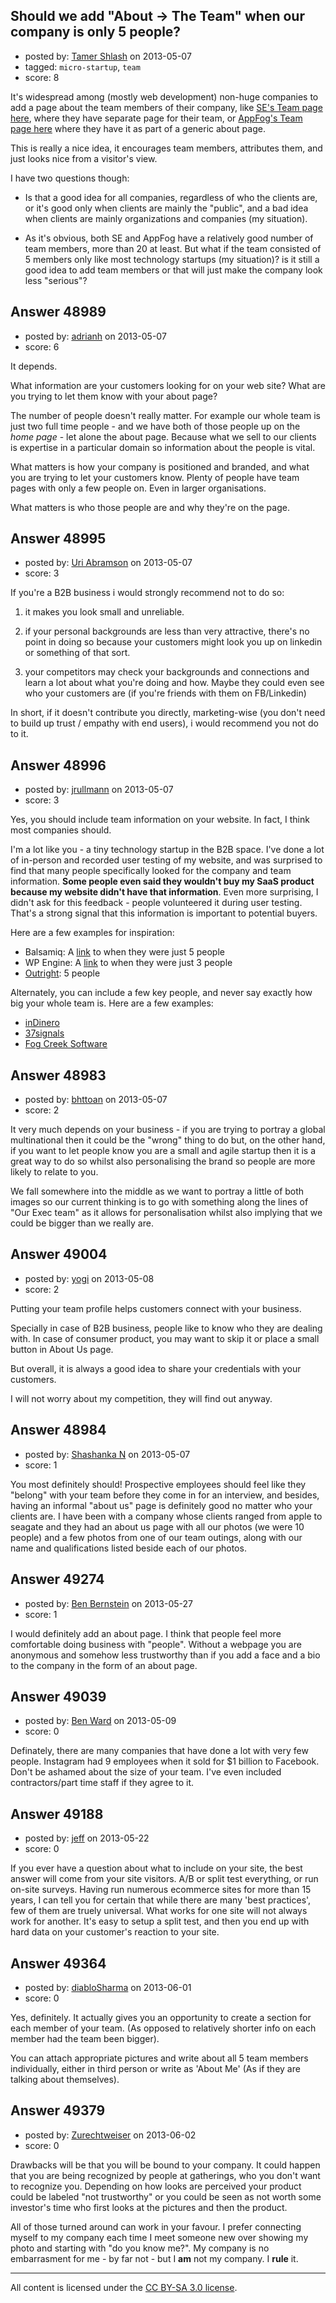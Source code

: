 ## Should we add "About -> The Team" when our company is only 5 people?

- posted by: [Tamer Shlash](https://stackexchange.com/users/-1/26137-tamer-shlash) on 2013-05-07
- tagged: `micro-startup`, `team`
- score: 8

It's widespread among (mostly web development) non-huge companies to add a page about the team members of their company, like [SE's Team page here](http://stackexchange.com/about/team), where they have separate page for their team, or [AppFog's Team page here](https://www.appfog.com/about/) where they have it as part of a generic about page.

This is really a nice idea, it encourages team members, attributes them, and just looks nice from a visitor's view.

I have two questions though:

* Is that a good idea for all companies, regardless of who the clients are, or it's good only when clients are mainly the "public", and a bad idea when clients are mainly organizations and companies (my situation).

* As it's obvious, both SE and AppFog have a relatively good number of team members, more than 20 at least. But what if the team consisted of 5 members only like most technology startups (my situation)? is it still a good idea to add team members or that will just make the company look less "serious"?




## Answer 48989

- posted by: [adrianh](https://stackexchange.com/users/-1/4599-adrianh) on 2013-05-07
- score: 6

It depends.

What information are your customers looking for on your web site? What are you trying to let them know with your about page?

The number of people doesn't really matter. For example our whole team is just two full time people - and we have both of those people up on the *home page* - let alone the about page. Because what we sell to our clients is expertise in a particular domain so information about the people is vital.

What matters is how your company is positioned and branded, and what you are trying to let your customers know. Plenty of people have team pages with only a few people on. Even in larger organisations.

What matters is who those people are and why they're on the page.


## Answer 48995

- posted by: [Uri Abramson](https://stackexchange.com/users/-1/26145-uri-abramson) on 2013-05-07
- score: 3

If you're a B2B business i would strongly recommend not to do so:

1. it makes you look small and unreliable.

2. if your personal backgrounds are less than very attractive, there's no point in doing so because your customers might look you up on linkedin or something of that sort.

3. your competitors may check your backgrounds and connections and learn a lot about what you're doing and how. Maybe they could even see who your customers are (if you're friends with them on FB/Linkedin)

In short, if it doesn't contribute you directly, marketing-wise (you don't need to build up trust / empathy with end users), i would recommend you not do to it.


## Answer 48996

- posted by: [jrullmann](https://stackexchange.com/users/-1/13802-jrullmann) on 2013-05-07
- score: 3

<p>Yes, you should include team information on your website.  In fact, I think most companies should.</p>

<p>I'm a lot like you - a tiny technology startup in the B2B space.  I've done a lot of in-person and recorded user testing of my website, and was surprised to find that many people specifically looked for the company and team information.  <strong>Some people even said they wouldn't buy my SaaS product because my website didn't have that information</strong>.  Even more surprising, I didn't ask for this feedback - people volunteered it during user testing.  That's a strong signal that this information is important to potential buyers.</p>

<p>Here are a few examples for inspiration:</p>

<ul>
<li>Balsamiq: A <a href="http://web.archive.org/web/20100131003350/http://www.balsamiq.com/company" rel="nofollow">link</a> to when they were just 5 people</li>
<li>WP Engine: A <a href="http://web.archive.org/web/20101225124817/http://wpengine.com/about/" rel="nofollow">link</a> to when they were just 3 people</li>
<li><a href="http://outright.com/about/management-team/" rel="nofollow">Outright</a>: 5 people</li>
</ul>

<p>Alternately, you can include a few key people, and never say exactly how big your whole team is.  Here are a few examples:</p>

<ul>
<li><a href="https://indinero.com/about" rel="nofollow">inDinero</a></li>
<li><a href="http://37signals.com/about" rel="nofollow">37signals</a></li>
<li><a href="http://www.fogcreek.com/about/" rel="nofollow">Fog Creek Software</a></li>
</ul>



## Answer 48983

- posted by: [bhttoan](https://stackexchange.com/users/-1/23673-bhttoan) on 2013-05-07
- score: 2

It very much depends on your business - if you are trying to portray a global multinational then it could be the "wrong" thing to do but, on the other hand, if you want to let people know you are a small and agile startup then it is a great way to do so whilst also personalising the brand so people are more likely to relate to you.

We fall somewhere into the middle as we want to portray a little of both images so our current thinking is to go with something along the lines of "Our Exec team" as it allows for personalisation whilst also implying that we could be bigger than we really are.


## Answer 49004

- posted by: [yogi](https://stackexchange.com/users/-1/26156-yogi) on 2013-05-08
- score: 2

Putting your team profile helps customers connect with your business. 

Specially in case of B2B business, people like to know who they are dealing with. In case of consumer product, you may want to skip it or place a small button in About Us page.

But overall, it is always a good idea to share your credentials with your customers. 

I will not worry about my competition, they will find out anyway. 


## Answer 48984

- posted by: [Shashanka N](https://stackexchange.com/users/-1/26140-shashanka-n) on 2013-05-07
- score: 1

You most definitely should! Prospective employees should feel like they "belong" with your team before they come in for an interview, and besides, having an informal "about us" page is definitely good no matter who your clients are. I have been with a company whose clients ranged from apple to seagate and they had an about us page with all our photos (we were 10 people) and a few photos from one of our team outings, along with our name and qualifications listed beside each of our photos.


## Answer 49274

- posted by: [Ben Bernstein](https://stackexchange.com/users/-1/26410-ben-bernstein) on 2013-05-27
- score: 1

I would definitely add an about page. I think that people feel more comfortable doing business with "people". Without a webpage you are anonymous and somehow less trustworthy than if you add a face and a bio to the company in the form of an about page.


## Answer 49039

- posted by: [Ben Ward](https://stackexchange.com/users/-1/26169-ben-ward) on 2013-05-09
- score: 0

Definately, there are many companies that have done a lot with very few people.
Instagram had 9 employees when it sold for $1 billion to Facebook. Don't be ashamed about
the size of your team. I've even included contractors/part time staff if they agree to it.


## Answer 49188

- posted by: [jeff](https://stackexchange.com/users/-1/26338-jeff) on 2013-05-22
- score: 0

If you ever have a question about what to include on your site, the best answer will come from your site visitors.  A/B or split test everything, or run on-site surveys.  Having run numerous ecommerce sites for more than 15 years, I can tell you for certain that while there are many 'best practices', few of them are truely universal.  What works for one site will not always work for another.  It's easy to setup a split test, and then you end up with hard data on your customer's reaction to your site.


## Answer 49364

- posted by: [diabloSharma](https://stackexchange.com/users/-1/25180-diablosharma) on 2013-06-01
- score: 0

Yes, definitely. It actually gives you an opportunity to create a section for each member of your team. (As opposed to relatively shorter info on each member had the team been bigger). 

You can attach appropriate pictures and write about all 5 team members individually, either in third person or write as 'About Me' (As if they are talking about themselves).


## Answer 49379

- posted by: [Zurechtweiser](https://stackexchange.com/users/-1/18123-zurechtweiser) on 2013-06-02
- score: 0

Drawbacks will be that you will be bound to your company. It could happen that you are being recognized by people at gatherings, who you don't want to recognize you. Depending on how looks are perceived your product could be labeled "not trustworthy" or you could be seen as not worth some investor's time who first looks at the pictures and then the product.

All of those turned around can work in your favour. I prefer connecting myself to my company each time I meet someone new over showing my photo and starting with "do you know me?". My company is no embarrasment for me - by far not - but I **am** not my company. I **rule** it.



---

All content is licensed under the [CC BY-SA 3.0 license](https://creativecommons.org/licenses/by-sa/3.0/).
